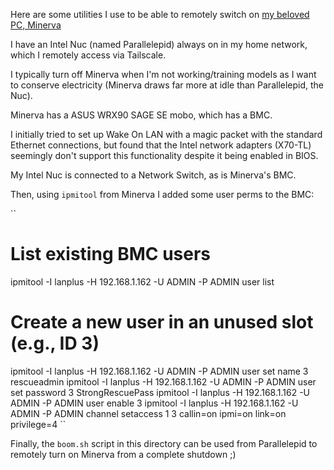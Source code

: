 Here are some utilities I use to be able to remotely switch on [my beloved PC, Minerva](https://garylvov.com/projects/minerva/)

I have an Intel Nuc (named Parallelepid) always on in my home network, which I remotely access via Tailscale. 

I typically turn off Minerva when I'm not working/training models as I want to conserve electricity (Minerva draws far more at idle than Parallelepid, the Nuc).

Minerva has a ASUS WRX90 SAGE SE mobo, which has a BMC.

I initially tried to set up Wake On LAN with a magic packet with the standard Ethernet connections, but found that the Intel network adapters (X70-TL) seemingly don't support
this functionality despite it being enabled in BIOS.

My Intel Nuc is connected to a Network Switch, as is Minerva's BMC.

Then, using ``ipmitool`` from Minerva I added some user perms to the BMC:

``
# List existing BMC users
ipmitool -I lanplus -H 192.168.1.162 -U ADMIN -P ADMIN user list

# Create a new user in an unused slot (e.g., ID 3)
ipmitool -I lanplus -H 192.168.1.162 -U ADMIN -P ADMIN user set name 3 rescueadmin
ipmitool -I lanplus -H 192.168.1.162 -U ADMIN -P ADMIN user set password 3 StrongRescuePass
ipmitool -I lanplus -H 192.168.1.162 -U ADMIN -P ADMIN user enable 3
ipmitool -I lanplus -H 192.168.1.162 -U ADMIN -P ADMIN channel setaccess 1 3 callin=on ipmi=on link=on privilege=4
``

Finally, the ``boom.sh`` script in this directory can be used from Parallelepid to remotely turn on Minerva from a complete shutdown ;)
